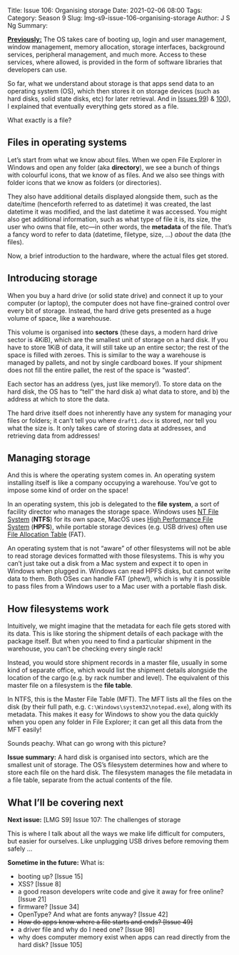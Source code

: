 Title: Issue 106: Organising storage
Date: 2021-02-06 08:00
Tags: 
Category: Season 9
Slug: lmg-s9-issue-106-organising-storage
Author: J S Ng
Summary: 

[**Previously:**](https://buttondown.email/laymansguide/archive/) The OS takes care of booting up, login and user management, window management, memory allocation, storage interfaces, background services, peripheral management, and much more. Access to these services, where allowed, is provided in the form of software libraries that developers can use.

So far, what we understand about storage is that apps send data to an operating system (OS), which then stores it on storage devices (such as hard disks, solid state disks, etc) for later retrieval. And in [Issues 99]({filename}/season8/issue099/issue099.md)) & [100]({filename}/season8/issue100/issue100.md)), I explained that eventually everything gets stored as a file.

What exactly is a file?

## Files in operating systems

Let’s start from what we know about files. When we open File Explorer in Windows and open any folder (aka **directory**), we see a bunch of things with colourful icons, that we know of as files. And we also see things with folder icons that we know as folders (or directories).

They also have additional details displayed alongside them, such as the date/time (henceforth referred to as datetime) it was created, the last datetime it was modified, and the last datetime it was accessed. You might also get additional information, such as what type of file it is, its size, the user who owns that file, etc—in other words, the **metadata** of the file. That’s a fancy word to refer to data (datetime, filetype, size, …) *about* the data (the files).

Now, a brief introduction to the hardware, where the actual files get stored.

## Introducing storage

When you buy a hard drive (or solid state drive) and connect it up to your computer (or laptop), the computer does not have fine-grained control over every bit of storage. Instead, the hard drive gets presented as a huge volume of space, like a warehouse.

This volume is organised into **sectors** (these days, a modern hard drive sector is 4KiB), which are the smallest unit of storage on a hard disk. If you have to store 1KiB of data, it will still take up an entire sector; the rest of the space is filled with zeroes. This is similar to the way a warehouse is managed by pallets, and not by single cardboard boxes. If your shipment does not fill the entire pallet, the rest of the space is “wasted”.

Each sector has an address (yes, just like memory!). To store data on the hard disk, the OS has to “tell” the hard disk a) what data to store, and b) the address at which to store the data.

The hard drive itself does not inherently have any system for managing your files or folders; it can’t tell you where `draft1.docx` is stored, nor tell you what the size is. It only takes care of storing data at addresses, and retrieving data from addresses!

## Managing storage

And this is where the operating system comes in. An operating system installing itself is like a company occupying a warehouse. You’ve got to impose some kind of order on the space!

In an operating system, this job is delegated to the **file system**, a sort of facility director who manages the storage space. Windows uses [NT File System](https://en.wikipedia.org/wiki/NTFS) (**NTFS**) for its own space, MacOS uses [High Performance File System](https://en.wikipedia.org/wiki/High_Performance_File_System) (**HPFS**), while portable storage devices (e.g. USB drives) often use [File Allocation Table](https://en.wikipedia.org/wiki/File_Allocation_Table) (FAT).

An operating system that is not “aware” of other filesystems will not be able to read storage devices formatted with those filesystems. This is why you can’t just take out a disk from a Mac system and expect it to open in Windows when plugged in. Windows can read HPFS disks, but cannot write data to them. Both OSes can handle FAT (phew!), which is why it is possible to pass files from a Windows user to a Mac user with a portable flash disk.

## How filesystems work

Intuitively, we might imagine that the metadata for each file gets stored with its data. This is like storing the shipment details of each package with the package itself. But when you need to find a particular shipment in the warehouse, you can’t be checking every single rack!

Instead, you would store shipment records in a master file, usually in some kind of separate office, which would list the shipment details alongside the location of the cargo (e.g. by rack number and level). The equivalent of this master file on a filesystem is the **file table**.

In NTFS, this is the Master File Table (MFT). The MFT lists all the files on the disk (by their full path, e.g. `C:\Windows\system32\notepad.exe`), along with its metadata. This makes it easy for Windows to show you the data quickly when you open any folder in File Explorer; it can get all this data from the MFT easily!

Sounds peachy. What can go wrong with this picture?

**Issue summary:** A hard disk is organised into sectors, which are the smallest unit of storage. The OS’s filesystem determines how and where to store each file on the hard disk. The filesystem manages the file metadata in a file table, separate from the actual contents of the file.

## What I’ll be covering next

**Next issue:** [LMG S9] Issue 107: The challenges of storage

This is where I talk about all the ways we make life difficult for computers, but easier for ourselves. Like unplugging USB drives before removing them safely …

**Sometime in the future:** What is:

- booting up? [Issue 15]
- XSS? [Issue 8]
- a good reason developers write code and give it away for free online? [Issue 21]
- firmware? [Issue 34]
- OpenType? And what are fonts anyway? [Issue 42]
- ~~How do apps know where a file starts and ends? [Issue 49]~~
- a driver file and why do I need one? [Issue 98]
- why does computer memory exist when apps can read directly from the hard disk? [Issue 105]
